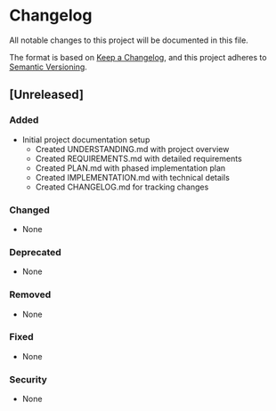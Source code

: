 # Changelog
All notable changes to this project will be documented in this file.

The format is based on [Keep a Changelog](https://keepachangelog.com/en/1.0.0/),
and this project adheres to [Semantic Versioning](https://semver.org/spec/v2.0.0.html).

## [Unreleased]

### Added
- Initial project documentation setup
  - Created UNDERSTANDING.md with project overview
  - Created REQUIREMENTS.md with detailed requirements
  - Created PLAN.md with phased implementation plan
  - Created IMPLEMENTATION.md with technical details
  - Created CHANGELOG.md for tracking changes

### Changed
- None

### Deprecated
- None

### Removed
- None

### Fixed
- None

### Security
- None 